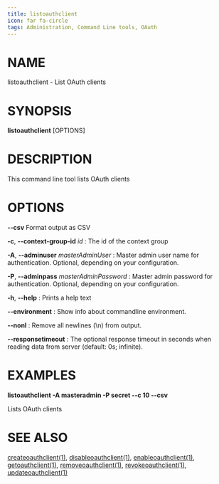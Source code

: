 ```yaml
---
title: listoauthclient
icon: far fa-circle
tags: Administration, Command Line tools, OAuth
---
```


# NAME

listoauthclient - List OAuth clients

# SYNOPSIS

**listoauthclient** [OPTIONS]

# DESCRIPTION

This command line tool lists OAuth clients

# OPTIONS

**--csv**
Format output as CSV

**-c**, **--context-group-id** *id*
: The id of the context group

**-A**, **--adminuser** *masterAdminUser*
:   Master admin user name for authentication. Optional, depending on your configuration.

**-P**, **--adminpass** *masterAdminPassword*
:   Master admin password for authentication. Optional, depending on your configuration.

**-h**, **--help**
: Prints a help text

**--environment**
:   Show info about commandline environment.

**--nonl**
:   Remove all newlines (\\n) from output.

**--responsetimeout**
: The optional response timeout in seconds when reading data from server (default: 0s; infinite).

# EXAMPLES

**listoauthclient -A masteradmin -P secret --c 10 --csv**

Lists OAuth clients

# SEE ALSO

[createoauthclient(1)](createoauthclient), [disableoauthclient(1)](disableoauthclient), [enableoauthclient(1)](enableoauthclient), [getoauthclient(1)](getoauthclient), [removeoauthclient(1)](removeoauthclient), [revokeoauthclient(1)](revokeoauthclient), [updateoauthclient(1)](updateoauthclient)
